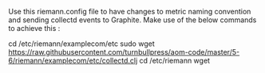 Use this riemann.config file to have changes to metric naming convention and sending collectd events to Graphite.
Make use of the below commands to achieve this :

cd /etc/riemann/examplecom/etc
sudo wget https://raw.githubusercontent.com/turnbullpress/aom-code/master/5-6/riemann/examplecom/etc/collectd.clj
cd /etc/riemann
wget  